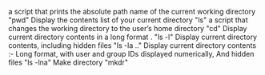 a script that prints the absolute path name of the current working directory  "pwd"
Display the contents list of your current directory "ls"
a script that changes the working directory to the user’s home directory  "cd"
Display current directory contents in a long format . "ls -l"
Display current directory contents, including hidden files   "ls -la .."
Display current directory contents :- Long format, with user and group IDs displayed numerically, And hidden files "ls -lna"
Make directory "mkdr"
